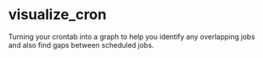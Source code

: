 # visualize_cron

Turning your crontab into a graph to help you identify any overlapping jobs and also find gaps between scheduled jobs.
